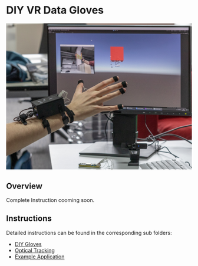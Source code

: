 # DIY VR Data Gloves 

![Build and Touch in Action](img/inAction.jpg)

## Overview
Complete Instruction cooming soon.

## Instructions

Detailed instructions can be found in the corresponding sub folders:
- [DIY Gloves]("https://github.com/pascalkarg/build-and-touch/tree/main/DIY%20Data%20Gloves")
- [Optical Tracking]("https://github.com/pascalkarg/build-and-touch/tree/main/Optical%20Tracking")
- [Example Application]("https://github.com/pascalkarg/build-and-touch/tree/mainExample%20VR%20Application")
